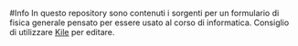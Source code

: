 #Info
In questo repository sono contenuti i sorgenti per un formulario di fisica generale pensato per essere usato al corso di informatica.
Consiglio di utilizzare [Kile](https://kile.sourceforge.io/) per editare.
